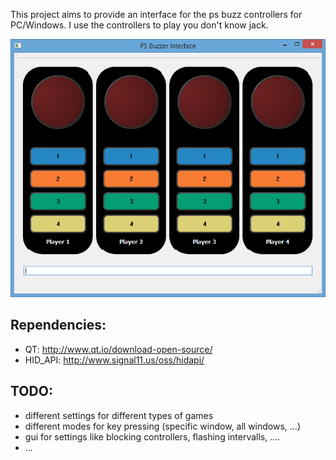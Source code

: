 This project aims to provide an interface for the ps buzz controllers for PC/Windows.
I use the controllers to play you don't know jack.

![screenshot1](https://github.com/Ahrak/PS_Buzz_Interface/blob/master/screenshots/screen1.png?raw=true)

Rependencies:
---------------

* QT: http://www.qt.io/download-open-source/
* HID_API: http://www.signal11.us/oss/hidapi/

TODO:
---------------

* different settings for different types of games
* different modes for key pressing (specific window, all windows, ...)
* gui for settings like blocking controllers, flashing intervalls, ....
* ...
